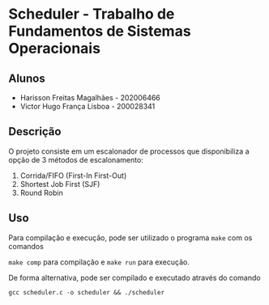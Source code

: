 # Scheduler - Trabalho de Fundamentos de Sistemas Operacionais

## Alunos

- Harisson Freitas Magalhães - 202006466
- Victor Hugo França Lisboa - 200028341

## Descrição

O projeto consiste em um escalonador de processos que disponibiliza a opção de 3 métodos de escalonamento:

1. Corrida/FIFO (First-In First-Out)
2. Shortest Job First (SJF)
3. Round Robin

## Uso

Para compilação e execução, pode ser utilizado o programa `make` com os comandos

`make comp` para compilação e
`make run` para execução.

De forma alternativa, pode ser compilado e executado através do comando

`gcc scheduler.c -o scheduler && ./scheduler`
